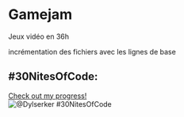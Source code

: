 # Gamejam
Jeux vidéo en 36h

incrémentation des fichiers avec les lignes de base

## #30NitesOfCode:
  [Check out my progress!](https://www.codedex.io/@Dylserker/30-nites-of-code)  
  ![@Dylserker #30NitesOfCode](https://www.codedex.io/api/petStatus?user=Dylserker)
